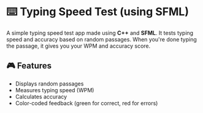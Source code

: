 # ⌨️ Typing Speed Test (using SFML)

A simple typing speed test app made using **C++** and **SFML**. It tests typing speed and accuracy based on random passages. When you're done typing the passage, it gives you your WPM and accuracy score.

## 🎮 Features

- Displays random passages
- Measures typing speed (WPM)
- Calculates accuracy 
- Color-coded feedback (green for correct, red for errors)
